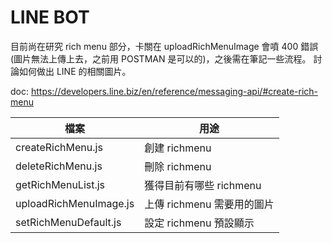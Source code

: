# LINE BOT

目前尚在研究 rich menu 部分，卡關在 uploadRichMenuImage 會噴 400 錯誤(圖片無法上傳上去，之前用 POSTMAN 是可以的)，之後需在筆記一些流程。
討論如何做出 LINE 的相關圖片。

doc:
https://developers.line.biz/en/reference/messaging-api/#create-rich-menu


| 檔案 | 用途 | 
| -------- | -------- | 
| createRichMenu.js          | 創建 richmenu            | 
| deleteRichMenu.js          | 刪除 richmenu            | 
| getRichMenuList.js         | 獲得目前有哪些 richmenu    | 
| uploadRichMenuImage.js     | 上傳 richmenu 需要用的圖片  | 
| setRichMenuDefault.js      | 設定 richmenu 預設顯示      | 

